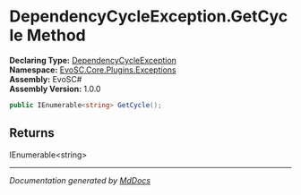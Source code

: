 ﻿<!--  
  <auto-generated>   
    The contents of this file were generated by a tool.  
    Changes to this file may be list if the file is regenerated  
  </auto-generated>   
-->

# DependencyCycleException.GetCycle Method

**Declaring Type:** [DependencyCycleException](../index.md)  
**Namespace:** [EvoSC.Core.Plugins.Exceptions](../../index.md)  
**Assembly:** EvoSC\#  
**Assembly Version:** 1.0.0

```csharp
public IEnumerable<string> GetCycle();
```

## Returns

IEnumerable\<string\>

___

*Documentation generated by [MdDocs](https://github.com/ap0llo/mddocs)*
